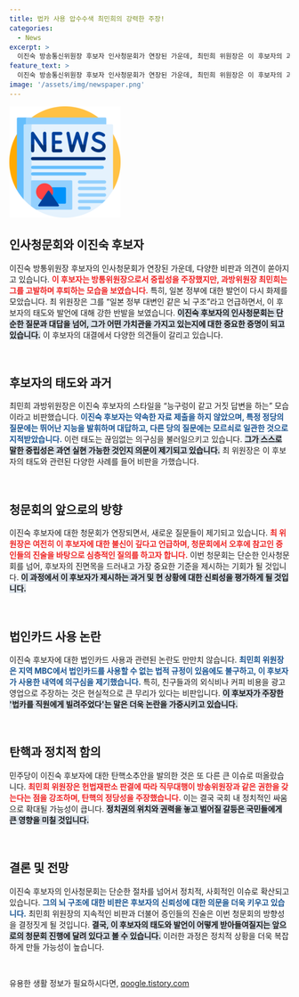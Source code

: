 ```yaml
---
title: 법카 사용 압수수색 최민희의 강력한 주장!
categories:
  - News
excerpt: >
  이진숙 방송통신위원장 후보자 인사청문회가 연장된 가운데, 최민희 위원장은 이 후보자의 과거 발언과 법카 사용 문제를 강도 높게 비판하며 극우적 뇌 구조라고 평가했다. 청문회에서의 진위 논란과 함께 이 후보자의 중립성에도 의문이 제기되고 있다.
feature_text: >
  이진숙 방송통신위원장 후보자 인사청문회가 연장된 가운데, 최민희 위원장은 이 후보자의 과거 발언과 법카 사용 문제를 강도 높게 비판하며 극우적 뇌 구조라고 평가했다. 청문회에서의 진위 논란과 함께 이 후보자의 중립성에도 의문이 제기되고 있다.
image: '/assets/img/newspaper.png'
---
```


<p><img src="/assets/img/newspaper.png" alt="kimp 속보" /></p>

<h2 data-ke-size="size26">인사청문회와 이진숙 후보자</h2>

<p data-ke-size="size16">이진숙 방통위원장 후보자의 인사청문회가 연장된 가운데, 다양한 비판과 의견이 쏟아지고 있습니다. <b><span style="color: #ee2323;">이 후보자는 방통위원장으로서 중립성을 주장했지만, 과방위원장 최민희는 그를 고발하며 후퇴하는 모습을 보였습니다.</span></b> 특히, 일본 정부에 대한 발언이 다시 화제를 모았습니다. 최 위원장은 그를 “일본 정부 대변인 같은 뇌 구조”라고 언급하면서, 이 후보자의 태도와 발언에 대해 강한 반발을 보였습니다. <b><span style="background-color: #21538527;">이진숙 후보자의 인사청문회는 단순한 질문과 대답을 넘어, 그가 어떤 가치관을 가지고 있는지에 대한 중요한 증명이 되고 있습니다.</span></b> 이 후보자의 대결에서 다양한 의견들이 갈리고 있습니다.</p>

<p data-ke-size="size16">&nbsp;</p>

<h2 data-ke-size="size26">후보자의 태도와 과거</h2>

<p data-ke-size="size16">최민희 과방위원장은 이진숙 후보자의 스타일을 “능구렁이 같고 거짓 답변을 하는” 모습이라고 비판했습니다. <b><span style="color: #1a5490;">이진숙 후보자는 약속한 자료 제출을 하지 않았으며, 특정 정당의 질문에는 뛰어난 지능을 발휘하며 대답하고, 다른 당의 질문에는 모르쇠로 일관한 것으로 지적받았습니다.</span></b> 이런 태도는 끊임없는 의구심을 불러일으키고 있습니다. <b><span style="background-color: #21538527;">그가 스스로 말한 중립성은 과연 실현 가능한 것인지 의문이 제기되고 있습니다.</span></b> 최 위원장은 이 후보자의 태도와 관련된 다양한 사례를 들어 비판을 가했습니다.</p>

<p data-ke-size="size16">&nbsp;</p>

<h2 data-ke-size="size26">청문회의 앞으로의 방향</h2>

<p data-ke-size="size16">이진숙 후보자에 대한 청문회가 연장되면서, 새로운 질문들이 제기되고 있습니다. <b><span style="color: #ee2323;">최 위원장은 여전히 이 후보자에 대한 불신이 깊다고 언급하며, 청문회에서 오후에 참고인 증인들의 진술을 바탕으로 심층적인 질의를 하고자 합니다.</span></b> 이번 청문회는 단순한 인사청문회를 넘어, 후보자의 진면목을 드러내고 가장 중요한 기준을 제시하는 기회가 될 것입니다. <b><span style="background-color: #21538527;">이 과정에서 이 후보자가 제시하는 과거 및 현 상황에 대한 신뢰성을 평가하게 될 것입니다.</span></b></p>

<p data-ke-size="size16">&nbsp;</p>

<h2 data-ke-size="size26">법인카드 사용 논란</h2>

<p data-ke-size="size16">이진숙 후보자에 대한 법인카드 사용과 관련된 논란도 만만치 않습니다. <b><span style="color: #1a5490;">최민희 위원장은 지역 MBC에서 법인카드를 사용할 수 없는 법적 규정이 있음에도 불구하고, 이 후보자가 사용한 내역에 의구심을 제기했습니다.</span></b> 특히, 친구들과의 외식비나 커피 비용을 광고 영업으로 주장하는 것은 현실적으로 큰 무리가 있다는 비판입니다. <b><span style="background-color: #21538527;">이 후보자가 주장한 '법카를 직원에게 빌려주었다'는 말은 더욱 논란을 가중시키고 있습니다.</span></b></p>

<p data-ke-size="size16">&nbsp;</p>

<h2 data-ke-size="size26">탄핵과 정치적 함의</h2>

<p data-ke-size="size16">민주당이 이진숙 후보자에 대한 탄핵소추안을 발의한 것은 또 다른 큰 이슈로 떠올랐습니다. <b><span style="color: #ee2323;">최민희 위원장은 헌법재판소 판결에 따라 직무대행이 방송위원장과 같은 권한을 갖는다는 점을 강조하며, 탄핵의 정당성을 주장했습니다.</span></b> 이는 결국 국회 내 정치적인 싸움으로 확대될 가능성이 큽니다. <b><span style="background-color: #21538527;">정치권의 위치와 권력을 놓고 벌어질 갈등은 국민들에게 큰 영향을 미칠 것입니다.</span></b></p>

<p data-ke-size="size16">&nbsp;</p>

<h2 data-ke-size="size26">결론 및 전망</h2>

<p data-ke-size="size16">이진숙 후보자의 인사청문회는 단순한 절차를 넘어서 정치적, 사회적인 이슈로 확산되고 있습니다. <b><span style="color: #1a5490;">그의 뇌 구조에 대한 비판은 후보자의 신뢰성에 대한 의문을 더욱 키우고 있습니다.</span></b> 최민희 위원장의 지속적인 비판과 더불어 증인들의 진술은 이번 청문회의 방향성을 결정짓게 될 것입니다. <b><span style="background-color: #21538527;">결국, 이 후보자의 태도와 발언이 어떻게 받아들여질지는 앞으로의 청문회 진행에 달려 있다고 볼 수 있습니다.</span></b> 이러한 과정은 정치적 상황을 더욱 복잡하게 만들 가능성이 높습니다.</p>

<p data-ke-size="size16">&nbsp;</p>
유용한 생활 정보가 필요하시다면, <a href="https://qoogle.tistory.com" rel="dofollow">qoogle.tistory.com</a>


